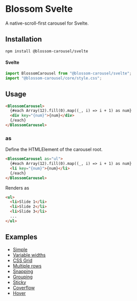 # Blossom Svelte

A native-scroll-first carousel for Svelte.

## Installation

`npm install @blossom-carousel/svelte`

#### Svelte

```javascript
import BlossomCarousel from "@blossom-carousel/svelte";
import "@blossom-carousel/core/style.css";
```

## Usage

```html
<BlossomCarousel>
  {#each Array(12).fill(0).map((_, i) => i + 1) as num}
  <div key="{num}">{num}</div>
  {/each}
</BlossomCarousel>
```

### as

Define the HTMLElement of the carousel root.

```html
<BlossomCarousel as="ul">
  {#each Array(12).fill(0).map((_, i) => i + 1) as num}
  <li key="{num}">{num}</li>
  {/each}
</BlossomCarousel>
```

Renders as

```html
<ul>
  <li>Slide 1</li>
  <li>Slide 2</li>
  <li>Slide 3</li>
  ...
</ul>
```

## Examples

- [Simple](https://www.blossom-carousel.com/examples/simple)
- [Variable widths](https://www.blossom-carousel.com/examples/variable-widths)
- [CSS Grid](https://www.blossom-carousel.com/examples/css-grid)
- [Multiple rows](https://www.blossom-carousel.com/examples/multiple-rows)
- [Snapping](https://www.blossom-carousel.com/examples/snapping)
- [Grouping](https://www.blossom-carousel.com/examples/grouping)
- [Sticky](https://www.blossom-carousel.com/examples/sticky)
- [Coverflow](https://www.blossom-carousel.com/examples/coverflow)
- [Hover](https://www.blossom-carousel.com/examples/hover)

